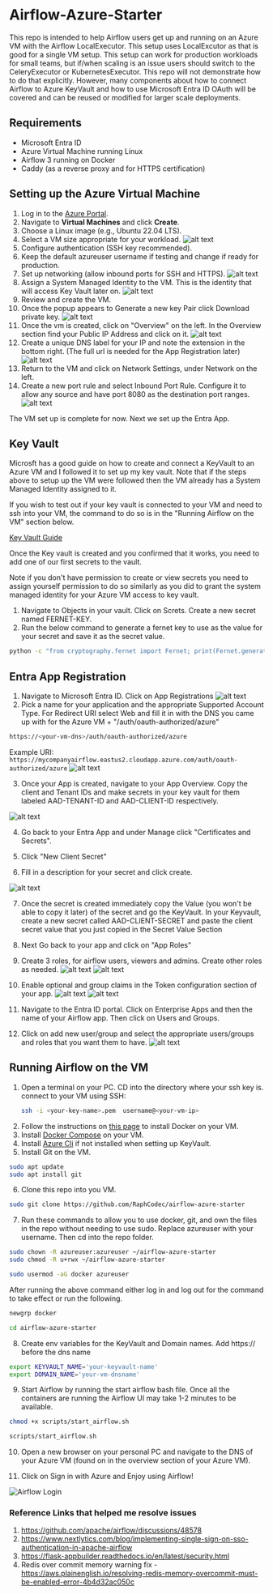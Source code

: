 # Airflow-Azure-Starter
This repo is intended to help Airflow users get up and running on an Azure VM with the Airflow LocalExecutor.  This setup uses LocalExcutor as that is good for a single VM setup.  This setup can work for production workloads for small teams, but if/when scaling is an issue users should switch to the CeleryExecutor or KubernetesExecutor.  This repo will not demonstrate how to do that explicitly. However, many components about how to connect Airflow to Azure KeyVault and how to use Microsoft Entra ID OAuth will be covered and can be reused or modified for larger scale deployments.

## Requirements
- Microsoft Entra ID
- Azure Virtual Machine running Linux
- Airflow 3 running on Docker
- Caddy (as a reverse proxy and for HTTPS certification)

## Setting up the Azure Virtual Machine
1. Log in to the [Azure Portal](https://portal.azure.com/).
2. Navigate to **Virtual Machines** and click **Create**.
3. Choose a Linux image (e.g., Ubuntu 22.04 LTS).
4. Select a VM size appropriate for your workload.
![alt text](images/create_vm_1.jpg)
5. Configure authentication (SSH key recommended).
6. Keep the default azureuser username if testing and change if ready for production.
7. Set up networking (allow inbound ports for SSH and HTTPS).
![alt text](images/create_vm_2.jpg)
8. Assign a System Managed Identity to the VM.  This is the identity that will access Key Vault later on.
![alt text](images/create_vm_3.jpg)
9. Review and create the VM.
10. Once the popup appears to Generate a new key Pair click Download private key.
![alt text](images/image.jpg)
11. Once the vm is created, click on "Overview" on the left.  In the Overview section find your Public IP Address and click on it.
![alt text](images/vm_public_ip_1.jpg)
12. Create a unique DNS label for your IP and note the extension in the bottom right. (The full url is needed for the App Registration later)
![alt text](images/vm_public_ip_2.jpg)
13. Return to the VM and click on Network Settings, under Network on the left.
14. Create a new port rule and select Inbound Port Rule.  Configure it to allow any source and have port 8080 as the destination port ranges.
![alt text](images/vm_network_inbound_rule.jpg)

The VM set up is complete for now. Next we set up the Entra App.


## Key Vault
Microsft has a good guide on how to create and connect a KeyVault to an Azure VM and I followed it to set up my key vault. Note that if the steps above to setup up the VM were followed then the VM already has a System Managed Identity assigned to it.

If you wish to test out if your key vault is connected to your VM and need to ssh into your VM, the command to do so is in the "Running Airflow on the VM" section below.

[Key Vault Guide](https://learn.microsoft.com/en-us/entra/identity/managed-identities-azure-resources/tutorial-linux-managed-identities-vm-access?pivots=identity-linux-mi-vm-access-key-vault)

Once the Key vault is created and you confirmed that it works, you need to add one of our first secrets to the vault.

Note if you don't have permission to create or view secrets you need to assign yourself permission to do so similarly as you did to grant the system managed identity for your Azure VM access to key vault.

1. Navigate to Objects in your vault. Click on Screts. Create a new secret named FERNET-KEY.
2. Run the below command to generate a fernet key to use as the value for your secret and save it as the secret value.
```bash
python -c "from cryptography.fernet import Fernet; print(Fernet.generate_key().decode())"
```


## Entra App Registration

1. Navigate to Microsoft Entra ID.  Click on App Registrations
![alt text](images/app_registration_1.jpg)
2. Pick a name for your application and the appropriate Supported Account Type.  For Redirect URI select Web and fill it in with the DNS you came up with for the Azure VM + "/auth/oauth-authorized/azure"
```bash
https://<your-vm-dns>/auth/oauth-authorized/azure
```
Example URI:
`https://mycompanyairflow.eastus2.cloudapp.azure.com/auth/oauth-authorized/azure`
![alt text](images/app_registration_2.jpg)

3. Once your App is created, navigate to your App Overview.  Copy the client and Tenant IDs and make secrets in your key vault for them labeled AAD-TENANT-ID and AAD-CLIENT-ID respectively.

![alt text](images/app_ids.jpg)

4. Go back to your Entra App and under Manage click "Certificates and Secrets".

5. Click "New Client Secret"

6. Fill in a description for your secret and click create.

![alt text](images/client_secret.jpg)

7. Once the secret is created immediately copy the Value (you won't be able to copy it later) of the secret and go the KeyVault. In your Keyvault, create a new secret called AAD-CLIENT-SECRET and paste the client secret value that you just copied in the Secret Value Section

8. Next Go back to your app and click on "App Roles"

9. Create 3 roles, for airflow users, viewers and admins.  Create other roles as needed. 
![alt text](images/airflow_roles.jpg)
![alt text](images/airflow_prod_role.jpg)

10. Enable optional and group claims in the Token configuration section of your app.
![alt text](images/optional_claims.jpg)
![alt text](images/group_claims.jpg)

11. Navigate to the Entra ID portal. Click on Enterprise Apps and then the name of your Airflow app.  Then click on Users and Groups.

12. Click on add new user/group and select the appropriate users/groups and roles that you want them to have.
![alt text](images/assign_roles.jpg)

## Running Airflow on the VM

1. Open a terminal on your PC. CD into the directory where your ssh key is. connect to your VM using SSH:
    ```sh
    ssh -i <your-key-name>.pem  username@<your-vm-ip>
    ```
2. Follow the instructions on [this page](https://docs.docker.com/engine/install/ubuntu/) to install Docker on your VM.  
3. Install [Docker Compose](https://docs.docker.com/compose/install/) on your VM.
4. Install [Azure Cli](https://learn.microsoft.com/en-us/cli/azure/install-azure-cli-linux?view=azure-cli-latest&pivots=apt) if not installed when setting up KeyVault.
5. Install Git on the VM.
```bash
sudo apt update
sudo apt install git
```
6. Clone this repo into you VM.
```bash
sudo git clone https://github.com/RaphCodec/airflow-azure-starter
```

7. Run these commands to allow you to use docker, git, and own the files in the repo without needing to use sudo. Replace azureuser with your username. Then cd into the repo folder.

```bash
sudo chown -R azureuser:azureuser ~/airflow-azure-starter
sudo chmod -R u+rwx ~/airflow-azure-starter
```

```bash
sudo usermod -aG docker azureuser
```

After running the above command either log in and log out for the command to take effect or run the following.

```bash
newgrp docker
```

```bash
cd airflow-azure-starter
```

8. Create env variables for the KeyVault and Domain names. Add https:// before the dns name
```bash
export KEYVAULT_NAME='your-keyvault-name'
export DOMAIN_NAME='your-vm-dnsname'
```

9. Start Airflow by running the start airflow bash file. Once all the containers are running the Airflow UI may take 1-2 minutes to be available.
``` bash
chmod +x scripts/start_airflow.sh
```
``` bash
scripts/start_airflow.sh
```

10. Open a new browser on your personal PC and navigate to the DNS of your Azure VM (found on in the overview section of your Azure VM).  

11. Click on Sign in with Azure and Enjoy using Airflow!

![Airflow Login](images/airflow_login.jpg)



### Reference Links that helped me resolve issues
1. https://github.com/apache/airflow/discussions/48578
2. https://www.nextlytics.com/blog/implementing-single-sign-on-sso-authentication-in-apache-airflow
3. https://flask-appbuilder.readthedocs.io/en/latest/security.html
4. Redis over commit memory warning fix - https://aws.plainenglish.io/resolving-redis-memory-overcommit-must-be-enabled-error-4b4d32ac050c